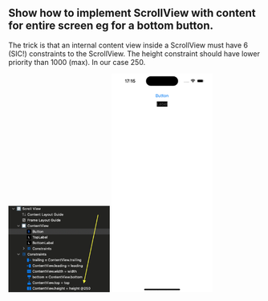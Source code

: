 ## Show how to implement ScrollView with content for entire screen eg for a bottom button.  

The trick is that an internal content view inside a ScrollView must have 6 (SIC!) constraints to the ScrollView. The height constraint should have lower priority than 1000 (max). In our case 250. 

<img src="preview.png" width="40%" >



<img src="preview.gif" width="40%" >
